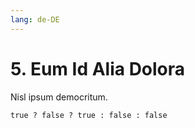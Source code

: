 ```yaml
---
lang: de-DE
---
```

# 5. Eum Id Alia Dolora
Nisl ipsum democritum.

```
true ? false ? true : false : false
```
